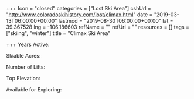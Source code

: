+++
Icon = "closed"
categories = ["Lost Ski Area"]
cshUrl = "http://www.coloradoskihistory.com/lost/climax.html"
date = "2019-03-13T06:00:00+00:00"
lastmod = "2019-08-30T06:00:00+00:00"
lat = 39.367528
lng = -106.186603
refName = ""
refUrl = ""
resources = []
tags = ["skiing", "winter"]
title = "Climax Ski Area"

+++
Years Active:

Skiable Acres:

Number of Lifts:

Top Elevation:

Available for Exploring: